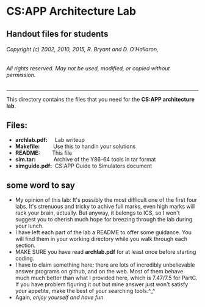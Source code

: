 
# CS:APP Architecture Lab
## Handout files for students

###### Copyright (c) 2002, 2010, 2015, R. Bryant and D. O'Hallaron,
###### All rights reserved. May not be used, modified, or copied without permission.
---
This directory contains the files that you need for the __CS:APP architecture lab__.

## Files:
* __archlab.pdf:__ $~~~$ Lab writeup
* __Makefile:__		$~~~~~~~~$Use this to handin your solutions
* __README:__ $~~~~~~~$This file
* __sim.tar:__	$~~~~~~~~~~~$Archive of the Y86-64 tools in tar format
* __simguide.pdf:__	$~$CS:APP Guide to Simulators document

## some word to say
* My opinion of this lab: 
It's possibly the most difficult one of the first four labs. It's strenuous and tricky to achive full marks, even high marks will rack your brain, actually.
But anyway, it belongs to ICS, so I won't suggest you to cherish much hope for breezing through the lab during your lunch.
* I have left each part of the lab a README to offer some guidance. You will find them in your working directory while you walk through each section.
* MAKE SURE you have read __archlab.pdf__ for at least once before starting coding.
* I have to claim something here: there are lots of incredibly unbelievable answer programs on github, and on the web. Most of them behave much much better than what I provided here, which is 7.47/7.5 for PartC. If you have problem figuring it out but mine answer just won't satisfy your appetite, make the best of your searching tools.\^_^
* Again, _enjoy yourself and have fun_      
